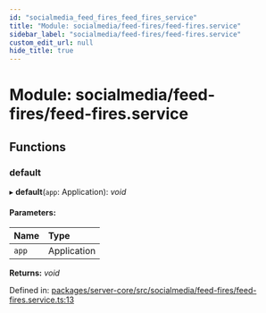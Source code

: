 ```yaml
---
id: "socialmedia_feed_fires_feed_fires_service"
title: "Module: socialmedia/feed-fires/feed-fires.service"
sidebar_label: "socialmedia/feed-fires/feed-fires.service"
custom_edit_url: null
hide_title: true
---
```


# Module: socialmedia/feed-fires/feed-fires.service

## Functions

### default

▸ **default**(`app`: Application): *void*

#### Parameters:

| Name | Type |
| :------ | :------ |
| `app` | Application |

**Returns:** *void*

Defined in: [packages/server-core/src/socialmedia/feed-fires/feed-fires.service.ts:13](https://github.com/xr3ngine/xr3ngine/blob/2d83606b6/packages/server-core/src/socialmedia/feed-fires/feed-fires.service.ts#L13)
